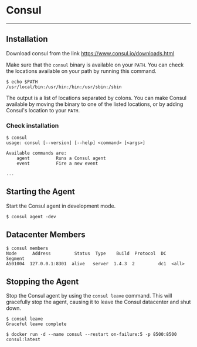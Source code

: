 # 							Consul

____

## Installation

Download consul from the link https://www.consul.io/downloads.html

Make sure that the `consul` binary is available on your `PATH`. You can check the locations available on your path by running this command.

```shell
$ echo $PATH
/usr/local/bin:/usr/bin:/bin:/usr/sbin:/sbin
```

The output is a list of locations separated by colons. You can make Consul available by moving the binary to one of the listed locations, or by adding Consul's location to your `PATH`.



### Check installation 

```shell
$ consul
usage: consul [--version] [--help] <command> [<args>]

Available commands are:
    agent          Runs a Consul agent
    event          Fire a new event

...
```

## Starting the Agent

Start the Consul agent in development mode.

```shell
$ consul agent -dev
```

## Datacenter Members

```shell
$ consul members
Node      Address         Status  Type    Build  Protocol  DC   Segment
A501004  127.0.0.1:8301  alive   server  1.4.3  2         dc1  <all>
```

## Stopping the Agent

Stop the Consul agent by using the `consul leave` command. This will gracefully stop the agent, causing it to leave the Consul datacenter and shut down.

```shell
$ consul leave
Graceful leave complete
```

```shell
$ docker run -d --name consul --restart on-failure:5 -p 8500:8500 consul:latest
```

